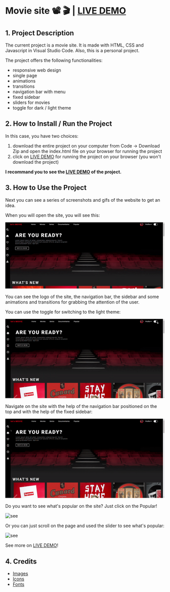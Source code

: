 # Movie site :film_projector: :clapper: | [LIVE DEMO](rusdiana97.github.io/lets-movie.github.io/)

## 1. Project Description

The current project is a movie site. It is made with HTML, CSS and Javascript in Visual Studio Code. 
Also, this is a personal project.

The project offers the following functionalities: 
- responsive web design 
- single page
- animations 
- transitions 
- navigation bar with menu
- fixed sidebar
- sliders for movies
- toggle for dark / light theme

## 2. How to Install / Run the Project

In this case, you have two choices:
1. download the entire project on your computer from Code -> Download Zip and open the index.html file on your browser for running the project
2. click on [LIVE DEMO](rusdiana97.github.io/lets-movie.github.io/) for running the project on your browser (you won't download the project)

**I recommand you to see the [LIVE DEMO](rusdiana97.github.io/lets-movie.github.io/) of the project.**

## 3. How to Use the Project

Next you can see a series of screenshots and gifs of the website to get an idea.

When you will open the site, you will see this:

![see](gifs/lets-movie-gif.gif)

You can see the logo of the site, the navigation bar, the sidebar and some animations and transitions for grabbing the attention of the user.

You can use the toggle for switching to the light theme:

![see](gifs/toggle-gif.gif)

Navigate on the site with the help of the navigation bar positioned on the top and with the help of the fixed sidebar:

![see](gifs/nagivation-gif.gif)

Do you want to see what's popular on the site? Just click on the Popular!

![see](gifs/click-gif.gif)

Or you can just scroll on the page and used the slider to see what's popular:

![see](gifs/scroll-gif.gif)

See more on [LIVE DEMO](rusdiana97.github.io/lets-movie.github.io/)!

## 4. Credits

 - [Images](https://unsplash.com)
 - [Icons](https://fontawesome.com)
 - [Fonts](https://fonts.google.com)
